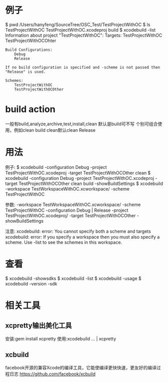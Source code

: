 

# 例子
$ pwd
/Users/hanyfeng/SourceTree/OSC_Test/TestProjectWithOC
$ ls
TestProjectWithOC           TestProjectWithOC.xcodeproj build
$ xcodebuild -list
Information about project "TestProjectWithOC":
    Targets:
        TestProjectWithOC
        TestProjectWithOCOhter

    Build Configurations:
        Debug
        Release

    If no build configuration is specified and -scheme is not passed then "Release" is used.

    Schemes:
        TestProjectWithOC
        TestProjectWithOCOther




# build action
一般有build,analyze,archive,test,install,clean 默认是build可不写
个别可组合使用，例如clean build
clean默认clean Release


# 用法
例子:
$ xcodebuild -configuration Debug -project TestProjectWithOC.xcodeproj -target TestProjectWithOCOther clean
$ xcodebuild -configuration Debug -project TestProjectWithOC.xcodeproj -target TestProjectWithOCOther clean build -showBuildSettings
$ xcodebuild -workspace TestWorkspaceWithOC.xcworkspace/ -scheme TestProjectWithOC

参数:
-workspace TestWorkspaceWithOC.xcworkspace/
-scheme TestProjectWithOC
-configuration Debug | Release
-project TestProjectWithOC.xcodeproj/
-target TestProjectWithOCOther
-showBuildSettings

注意:
xcodebuild: error: You cannot specify both a scheme and targets
xcodebuild: error: If you specify a workspace then you must also specify a scheme.  Use -list to see the schemes in this workspace.


# 查看
$ xcodebuild -showsdks
$ xcodebuild -list
$ xcodebuild -usage
$ xcodebuild -version -sdk




# 相关工具
## xcpretty输出美化工具
安装:gem install xcpretty
使用:xcodebuild ... | xcpretty

## xcbuild
facebook开源的兼容Xcode的编译工具，它能使编译更快快速，更友好的编译过程日志
https://github.com/facebook/xcbuild
